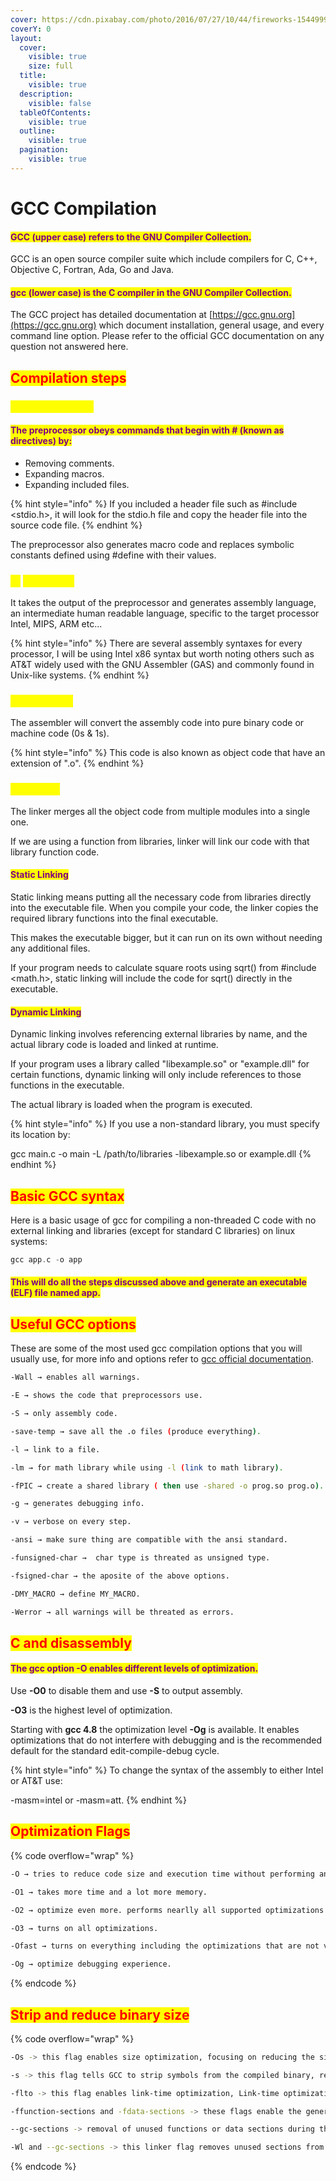 ```yaml
---
cover: https://cdn.pixabay.com/photo/2016/07/27/10/44/fireworks-1544999_1280.jpg
coverY: 0
layout:
  cover:
    visible: true
    size: full
  title:
    visible: true
  description:
    visible: false
  tableOfContents:
    visible: true
  outline:
    visible: true
  pagination:
    visible: true
---
```


# GCC Compilation

#### <mark style="color:purple;">GCC (upper case) refers to the GNU Compiler Collection.</mark>

GCC is an open source compiler suite which include compilers for C, C++, Objective C, Fortran, Ada, Go and Java.&#x20;

#### <mark style="color:purple;">gcc (lower case) is the C compiler in the GNU Compiler Collection.</mark>

The GCC project has detailed documentation at [https://gcc.gnu.org](https://gcc.gnu.org) which document installation, general usage, and every command line option. Please refer to the official GCC documentation on any question not answered here.

## <mark style="color:red;">Compilation steps</mark>

### <mark style="color:yellow;">1) Preprocessing</mark>

#### <mark style="color:purple;">The preprocessor obeys commands that begin with # (known as directives) by:</mark>

* Removing comments.
* Expanding macros.
* Expanding included files.

{% hint style="info" %}
If you included a header file such as #include \<stdio.h>, it will look for the stdio.h file and copy the header file into the source code file.
{% endhint %}

The preprocessor also generates macro code and replaces symbolic constants defined using #define with their values.

### <mark style="color:yellow;">2)</mark> <mark style="color:yellow;"></mark><mark style="color:yellow;">**Compiling**</mark>

It takes the output of the preprocessor and generates assembly language, an intermediate human readable language, specific to the target processor Intel, MIPS, ARM etc...

{% hint style="info" %}
There are several assembly syntaxes for every processor, I will be using Intel x86 syntax but worth noting others such as AT\&T widely used with the GNU Assembler (GAS) and commonly found in Unix-like systems.
{% endhint %}

### <mark style="color:yellow;">3) Assembly</mark>

The assembler will convert the assembly code into pure binary code or machine code (0s & 1s).&#x20;

{% hint style="info" %}
This code is also known as object code that have an extension of ".o".
{% endhint %}

### <mark style="color:yellow;">4) Linking</mark>

The linker merges all the object code from multiple modules into a single one.&#x20;

If we are using a function from libraries, linker will link our code with that library function code.

#### <mark style="color:purple;">Static Linking</mark>

Static linking means putting all the necessary code from libraries directly into the executable file. When you compile your code, the linker copies the required library functions into the final executable.&#x20;

This makes the executable bigger, but it can run on its own without needing any additional files.

If your program needs to calculate square roots using sqrt() from #include \<math.h>, static linking will include the code for sqrt() directly in the executable.

#### <mark style="color:purple;">Dynamic Linking</mark>

Dynamic linking involves referencing external libraries by name, and the actual library code is loaded and linked at runtime.

If your program uses a library called "libexample.so" or "example.dll" for certain functions, dynamic linking will only include references to those functions in the executable.&#x20;

The actual library is loaded when the program is executed.

{% hint style="info" %}
If you use a non-standard library, you must specify its location by:

&#x20;gcc main.c -o main -L /path/to/libraries -libexample.so or example.dll
{% endhint %}

## <mark style="color:red;">Basic GCC syntax</mark>

Here is a basic usage of gcc for compiling a non-threaded C code with no external linking and libraries (except for standard C libraries) on linux systems:

```c
gcc app.c -o app
```

#### <mark style="color:purple;">This will do all the steps discussed above and generate an executable (ELF) file named app.</mark>

## <mark style="color:red;">Useful GCC options</mark>

These are some of the most used gcc compilation options that you will usually use, for more info and options refer to [gcc official documentation](https://gcc.gnu.org/onlinedocs/).

```bash
-Wall → enables all warnings.

-E → shows the code that preprocessors use.

-S → only assembly code.

-save-temp → save all the .o files (produce everything).

-l → link to a file.

-lm → for math library while using -l (link to math library).

-fPIC → create a shared library ( then use -shared -o prog.so prog.o).

-g → generates debugging info.

-v → verbose on every step.

-ansi → make sure thing are compatible with the ansi standard.

-funsigned-char →  char type is threated as unsigned type.

-fsigned-char → the aposite of the above options.

-DMY_MACRO → define MY_MACRO.

-Werror → all warnings will be threated as errors.
```

## <mark style="color:red;">C and disassembly</mark>

#### <mark style="color:purple;">​</mark><mark style="color:purple;">**The gcc option -O enables different levels of optimization.**</mark>&#x20;

Use **-O0** to disable them and use **-S** to output assembly.&#x20;

**-O3** is the highest level of optimization.

Starting with **gcc 4.8** the optimization level **-Og** is available. It enables optimizations that do not interfere with debugging and is the recommended default for the standard edit-compile-debug cycle.

{% hint style="info" %}
To change the syntax of the assembly to either Intel or AT\&T use:

&#x20;\-masm=intel or -masm=att.
{% endhint %}

## <mark style="color:red;">​Optimization Flags</mark>

{% code overflow="wrap" %}
```bash
-O → tries to reduce code size and execution time without performing any optimizations that make a great deal of compilation time.

-O1 → takes more time and a lot more memory.

-O2 → optimize even more. performs nearlly all supported optimizations that do not involve a spade-speed tradeoff.

-O3 → turns on all optimizations.

-Ofast → turns on everything including the optimizations that are not valid for all standard-compilant programs.

-Og → optimize debugging experience.
```
{% endcode %}

## <mark style="color:red;">Strip and reduce binary size</mark>

{% code overflow="wrap" %}
```bash
-Os -> this flag enables size optimization, focusing on reducing the size of the resulting binary. It applies various optimization techniques to achieve smaller code size.

-s -> this flag tells GCC to strip symbols from the compiled binary, reducing its size. This makes it harder to analyze the binary and extract meaningful information from it.

-flto -> this flag enables link-time optimization, Link-time optimization can help reduce code size by eliminating redundant code and optimizing function calls.

-ffunction-sections and -fdata-sections -> these flags enable the generation of individual sections for each function and data object. 

--gc-sections -> removal of unused functions or data sections during the linking phase.

-Wl and --gc-sections -> this linker flag removes unused sections from the final binary, further reducing its size by eliminating unused code and data sections.
```
{% endcode %}
